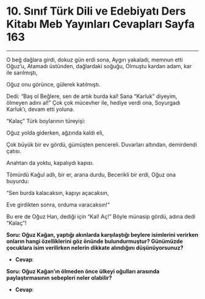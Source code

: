 # 10. Sınıf Türk Dili ve Edebiyatı Ders Kitabı Meb Yayınları Cevapları Sayfa 163

---

O beğ dağlara girdi, dokuz gün erdi sona, Aygırı yakaladı, memnun etti Oğuz’u, Atamadı üstünden, dağlardaki soğuğu, Olmuştu kardan adam, kar ile sarılmıştı,

 Oğuz onu görünce, gülerek katılmıştı.

 Dedi: “Baş ol Beğlere, sen de artık burda kal! Sana “Karluk” diyeyim, ölmeyen adını al!” Çok çok mücevher ile, hediye verdi ona, Soyurgadı Karluk’ı, devam etti yoluna.

 “Kalaç” Türk boylarının türeyişi:

 Oğuz yolda giderken, ağzında kaldı eli,

 Çok büyük bir ev gördü, gümüşten pencereli. Duvarları altından, demirdendi çatısı.

 Anahtarı da yoktu, kapalıydı kapısı.

 Tömürdü Kağul adlı, bir er, arana durdu, Becerikli bir erdi, Oğuz ona buyurdu:

 “Sen burda kalacaksın, kapıyı açacaksın,

 Eve girdikten sonra, orduma varacaksın!”

 Bu ere de Oğuz Han, dediği için “Kal! Aç!” Böyle münasip gördü, adına dedi “Kalaç”!

**Soru: Oğuz Kağan, yaptığı akınlarda karşılaştığı beylere isimlerini verirken onların hangi özelliklerini göz önünde bulundurmuştur? Günümüzde çocuklara isim verilirken nelerin dikkate alındığını düşünüyorsunuz?**

-   **Cevap**:

**Soru: Oğuz Kağan’ın ölmeden önce ülkeyi oğulları arasında paylaştırmasının sebepleri neler olabilir?**

-   **Cevap**: